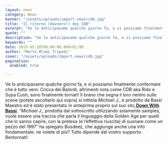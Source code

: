 ```yaml
---
layout: news
category: News
banner: "/assets/uploads/import.news/cdb.jpg"
title: "Il ritorno (davvero!) dei CDB"
excerpt: "Ve lo anticipavamo qualche giorno fa, e vi possiamo finalmente confermare che è tutto vero: Cricca dei Balordi, altrimenti nota come CDB aka Rido e Supa Cush, sono finalmente tornati! Il brano che segna il loro rientro sulle scene (potete ascoltarlo qui sopra) si intitola Michael J., è prodotto da Bassi Maestro ed è stato [&hellip"
quote: ""
description: "Ve lo anticipavamo qualche giorno fa, e vi possiamo finalmente confermare che è tutto vero: Cricca dei Balordi, altrimenti nota come CDB aka Rido e Supa Cush, sono finalmente tornati! Il brano che segna il loro rientro sulle scene (potete ascoltarlo qui sopra) si intitola Michael J., è prodotto da Bassi Maestro ed è stato [&hellip"
keywords: ""
date: 2015-05-20T00:00:00.000+01:00
author: "Marta Blumi Tripodi"
cover: "/assets/uploads/import.news/cdb.jpg"
pagination:
  enabled: true

---
```


Ve lo anticipavamo qualche giorno fa, e vi possiamo finalmente confermare che è tutto vero: Cricca dei Balordi, altrimenti nota come CDB aka Rido e Supa Cush, sono finalmente tornati! Il brano che segna il loro rientro sulle scene (potete ascoltarlo qui sopra) si intitola _Michael J._, è prodotto da Bassi Maestro ed è stato presentato in anteprima proprio sul suo sito[ **Down With Bassi**](http://www.downwithbassi.com/main/il-nuovo-pezzo-dei-balordi/ "http://www.downwithbassi.com/main/il-nuovo-pezzo-dei-balordi/"). “_Michael J.,_ prodotta dal sottoscritto utilizzando solamente samples, vuole essere una traccia che parla il linguaggio della Golden Age per quelli che lo sanno capire, con la pretesa (e l’effettiva riuscita) di suonare come un pezzo del 1997″ ha spiegato Busdeez, che aggiunge anche una info fondamentale: ne volete di più? Tutto dipende dal vostro supporto. Bentornati!